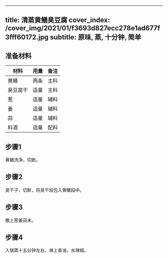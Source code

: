 
---
title: 清蒸黄鳝臭豆腐
cover_index: /cover_img/2021/01/f3693d827ecc278e1ad677f3fff60172.jpg
subtitle: 原味, 蒸, 十分钟, 简单
---

## 准备材料

| 材料     | 用量 | 备注|
| ------- | ----- | --- |
| 黄鳝 | 两条| 主料 |
| 臭豆腐干 | 适量| 主料 |
| 葱 | 适量| 辅料 |
| 姜 | 适量| 辅料 |
| 蒜 | 适量| 辅料 |
| 料酒 | 适量| 配料 |

## 步骤1

黄鳝洗净，切断。

## 步骤2

臭干子，切断，将臭干段包入黄鳝段中。

## 步骤3

撒上葱姜蒜末。

## 步骤4

入锅蒸十五分钟左右，淋上香油，水辣椒。

